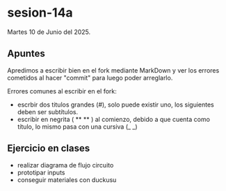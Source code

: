 # sesion-14a

Martes 10 de Junio del 2025.

## Apuntes

Apredimos a escribir bien en el fork mediante MarkDown y ver los errores cometidos al hacer "commit" para luego poder arreglarlo.

Errores comunes al escribir en el fork:

- escrbir dos titulos grandes (#), solo puede existir uno, los siguientes deben ser subtítulos.
- escribir en negrita ( ** ** ) al comienzo, debido a que cuenta como título, lo mismo pasa con una cursiva (_ _)

## Ejercicio en clases

- realizar diagrama de flujo circuito
- prototipar inputs
- conseguir materiales con duckusu

